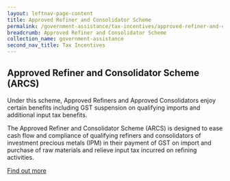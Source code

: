 ```yaml
---
layout: leftnav-page-content
title: Approved Refiner and Consolidator Scheme
permalink: /government-assistance/tax-incentives/approved-refiner-and-consolidator-scheme/
breadcrumb: Approved Refiner and Consolidator Scheme
collection_name: government-assistance
second_nav_title: Tax Incentives
---
```


## Approved Refiner and Consolidator Scheme (ARCS)

Under this scheme, Approved Refiners and Approved Consolidators enjoy certain benefits including GST suspension on qualifying imports and additional input tax benefits.

The Approved Refiner and Consolidator Scheme (ARCS) is designed to ease cash flow and compliance of qualifying refiners and consolidators of investment precious metals (IPM) in their payment of GST on import and purchase of raw materials and relieve input tax incurred on refining activities.

<a href="https://www.iras.gov.sg/irashome/Schemes/GST/Approved-Refiner-and-Consolidator-Scheme--ARCS-/" target="_blank">Find out more</a>
